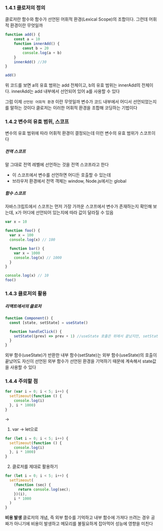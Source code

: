 ### 1.4.1 클로저의 정의
클로저란 함수와 함수가 선언된 어휘적 환경(Lexical Scope)의 조합이다. 그런데 어휘적 환경이란 무엇일까
```jsx
function add() {
	const a = 10
	function innerAdd() {
		const b = 20
		console.log(a + b)
	}
	innerAdd() //30
}

add()
```
위 코드를 보면 a의 유효 범위는 add 전체이고, b의 유효 범위는 innerAdd의 전체이다. innerAdd는 add 내부에서 선언되어 있어 a를 사용할 수 있다

그럼 이제 `선언된 어휘적 환경` 이란 무엇일까
변수가 코드 내부에서 어디서 선언되었는지를 말하는 것이다
클로저는 이러한 어휘적 환경을 조합해 코딩하는 기법이다


### 1.4.2 변수의 유효 범위, 스코프
변수의 유효 범위에 따라 어휘적 환경이 결정되는데 이런 변수의 유효 범위가 스코프이다

##### 전역 스코프
말 그대로 전역 레벨에 선언하는 것을 전역 스코프라고 한다
- 이 스코프에서 변수를 선언하면 어디든 호출할 수 있는데
- 브라우저 환경에서 전역 객체는 window, Node.js에서는 global

##### 함수 스코프
자바스크립트에서 스코프는 먼저 가장 가까운 스코프에서 변수가 존재하는지 확인해 보는데, x가 어디에 선언되어 있는지에 따라 값이 달라질 수 있음
```jsx
var x = 10

function foo() {
  var x = 100
  console.log(x) // 100

  function bar() {
    var x = 1000
    console.log(x) // 1000
  }
}

console.log(x) // 10
foo()
```


### 1.4.3 클로저의 활용
##### 리액트에서의 클로저
```jsx
function Component() {
  const [state, setState] = useState()

  function handleClick() {
    setState((prev) => prev + 1) //useState 호출은 위에서 끝났지만, setState는 계속 내부의 최신값(prev)를 알고 있다
  }
}
```
외부 함수(useState)가 반환한 내부 함수(setState)는 외부 함수(useState)의 호출이 끝났어도 자신이 선언된 외부 함수가 선언된 환경을 기억하기 때문에 계속해서 state값을 사용할 수 있다


### 1.4.4 주의할 점

```jsx
for (var i = 0; i < 5; i++) {
  setTimeout(function () {
    console.log(i)
  }, i * 1000)
}

```

->
1. var -> let으로
```jsx
for (let i = 0; i < 5; i++) {
  setTimeout(function () {
    console.log(i)
  }, i * 1000)
}
```

2. 클로저를 제대로 활용하기
```jsx
for (let i = 0; i < 5; i++) {
  setTimeout(
    (function (sec) {
      return console.log(sec);
    })(i),
    i * 1000
  )
}
```

**비용 발생**
클로저의 개념, 즉 외부 함수를 기억하고 내부 함수에 가져다 쓰려는 경우 공짜가 아니기에 비용이 발생하고 메모리를 불필요하게 잡아먹어 성능에 영향을 미친다